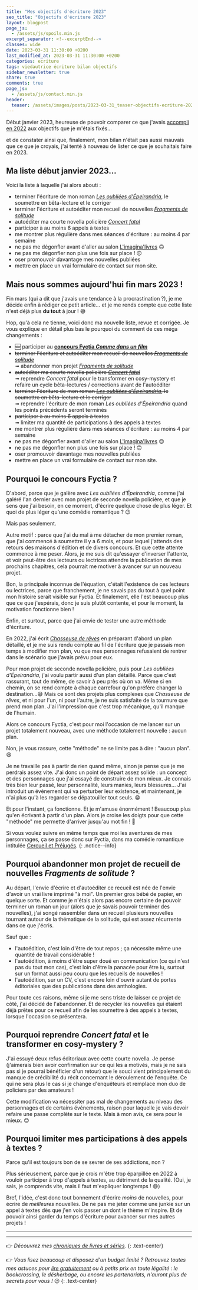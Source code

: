 ```yaml
---
title: "Mes objectifs d'écriture 2023"
seo_title: "Objectifs d'écriture 2023"
layout: blogpost
page_js:
  - /assets/js/spoils.min.js
excerpt_separator: <!--excerptEnd-->
classes: wide
date: 2023-03-31 11:30:00 +0200
last_modified_at: 2023-03-31 11:30:00 +0200
categories: ecriture
tags: viedautrice écriture bilan objectifs
sidebar_newsletter: true
share: true
comments: true
page_js:
  - /assets/js/contact.min.js
header:
  teaser: /assets/images/posts/2023-03-31_teaser-objectifs-ecriture-2023.webp
---
```


Début janvier 2023, heureuse de pouvoir comparer ce que j'avais [accompli en 2022](/ecriture/2023/01/28/bilan-écriture-2022.html) aux objectifs que je m'étais fixés&hellip;
<!--excerptEnd-->
et de constater ainsi que, finalement, mon bilan n'était pas aussi mauvais que ce que je croyais, j'ai tenté à nouveau de lister ce que je souhaitais faire en 2023.


## Ma liste début janvier 2023&hellip;

Voici la liste à laquelle j'ai alors abouti&nbsp;:
* terminer l'écriture de mon roman *[Les oubliées d'Épeirandria](/publications/projets-en-cours/#les-oubliées-depeirandria)*, le soumettre en bêta-lecture et le corriger
* terminer l'écriture et autoéditer mon recueil de nouvelles *[Fragments de solitude](/publications/projets-en-cours/#fragments-de-solitudes)*
* autoéditer ma courte novella policière *[Concert fatal](/publications/projets-en-cours/#en-attente-de-titre)*
* participer à au moins 6 appels à textes
* me montrer plus régulière dans mes séances d'écriture&nbsp;: au moins 4 par semaine
* ne pas me dégonfler avant d'aller au salon [L'imagina'livres](/publications/pot-a-ceder) 🙃
* ne pas me dégonfler non plus une fois sur place&nbsp;! 🙃
* oser promouvoir davantage mes nouvelles publiées
* mettre en place un vrai formulaire de contact sur mon site.


## Mais nous sommes aujourd'hui fin mars 2023&nbsp;!

Fin mars (qui a dit que j'avais une tendance à la procrastination&nbsp;?), je me décide enfin à rédiger ce petit article&hellip; et je me rends compte que cette liste n'est déjà plus **du tout** à jour&nbsp;! 😅

Hop, qu'à cela ne tienne, voici donc ma nouvelle liste, revue et corrigée. Je vous explique en détail plus bas le pourquoi du comment de ces méga changements&nbsp;:

* 🆕 participer au **<a href="https://fyctia.com/contests/119" target="_blank">concours Fyctia *Comme dans un film*</a>**
* ~~terminer l'écriture et autoéditer mon recueil de nouvelles *[Fragments de solitude](/publications/projets-en-cours/#fragments-de-solitudes)*~~<br>
➟ abandonner mon projet *[Fragments de solitude](/publications/projets-en-cours/#fragments-de-solitudes)*
* ~~autoéditer ma courte novella policière *[Concert fatal](/publications/projets-en-cours/#en-attente-de-titre)*~~<br>
➟ reprendre *Concert fatal* pour le transformer en cosy-mystery et refaire un cycle bêta-lectures / corrections avant de l'autoéditer
* ~~terminer l'écriture de mon roman *[Les oubliées d'Épeirandria](/publications/projets-en-cours/#les-oubliées-depeirandria)*, le soumettre en bêta-lecture et le corriger~~<br>
➟ reprendre l'écriture de mon roman *Les oubliées d'Épeirandria* quand les points précédents seront terminés
* ~~participer à au moins 6 appels à textes~~<br>
➟ limiter ma quantité de participations à des appels à textes
* me montrer plus régulière dans mes séances d'écriture&nbsp;: au moins 4 par semaine
* ne pas me dégonfler avant d'aller au salon [L'imagina'livres](/publications/pot-a-ceder) 🙃
* ne pas me dégonfler non plus une fois sur place&nbsp;! 🙃
* oser promouvoir davantage mes nouvelles publiées
* mettre en place un vrai formulaire de contact sur mon site.


## Pourquoi le concours Fyctia&nbsp;?

D'abord, parce que je galère avec *Les oubliées d'Épeirandria*, comme j'ai galéré l'an dernier avec mon projet de seconde novella policière, et que je sens que j'ai besoin, en ce moment, d'écrire quelque chose de plus léger. Et quoi de plus léger qu'une comédie romantique&nbsp;? 😉

Mais pas seulement.

Autre motif&nbsp;: parce que j'ai du mal à me détacher de mon premier roman, que j'ai commencé à soumettre il y a 6&nbsp;mois, et pour lequel j'attends des retours des maisons d'édition et de divers concours. Et que cette attente commence à me peser. Alors, je me suis dit qu'essayer d'inverser l'attente, et voir peut-être des lecteurs ou lectrices attendre la publication de mes prochains chapitres, cela pourrait me motiver à avancer sur un nouveau projet.

Bon, la principale inconnue de l'équation, c'était l'existence de ces lecteurs ou lectrices, parce que franchement, je ne savais pas du tout à quel point mon histoire serait visible sur Fyctia. Et finalement, elle l'est beaucoup plus que ce que j'espérais, donc je suis plutôt contente, et pour le moment, la motivation fonctionne bien&nbsp;!

Enfin, et surtout, parce que j'ai envie de tester une autre méthode d'écriture.

En 2022, j'ai écrit *[Chasseuse de rêves](/publications/projets-en-cours/#chasseuse-de-rêves)* en préparant d'abord un plan détaillé, et je me suis rendu compte au fil de l'écriture que je passais mon temps à modifier mon plan, vu que mes personnages refusaient de rentrer dans le scénario que j'avais prévu pour eux.

Pour mon projet de seconde novella policière, puis pour *Les oubliées d'Épeirandria*, j'ai voulu partir aussi d'un plan détaillé. Parce que c'est rassurant, tout de même, de savoir à peu près où on va. Même si en chemin, on se rend compte à chaque carrefour qu'on préfère changer la destination&hellip;😅 Mais ce sont des projets plus complexes que *Chasseuse de rêves*, et ni pour l'un, ni pour l'autre, je ne suis satisfaite de la tournure que prend mon plan. J'ai l'impression que c'est trop mécanique, qu'il manque de l'humain.

Alors ce concours Fyctia, c'est pour moi l'occasion de me lancer sur un projet totalement nouveau, avec une méthode totalement nouvelle&nbsp;: aucun plan.

Non, je vous rassure, cette "méthode" ne se limite pas à dire&nbsp;: "aucun plan". 😆

Je ne travaille pas à partir de rien quand même, sinon je pense que je me perdrais assez vite. J'ai donc un point de départ assez solide&nbsp;: un concept et des personnages que j'ai essayé de construire de mon mieux. Je connais très bien leur passé, leur personnalité, leurs manies, leurs blessures&hellip; J'ai introduit un événement qui va perturber leur existence, et maintenant, je n'ai plus qu'à les regarder se dépatouiller tout seuls. 😁

Et pour l'instant, ça fonctionne. Et je m'amuse énormément&nbsp;! Beaucoup plus qu'en écrivant à partir d'un plan. Alors je croise les doigts pour que cette "méthode" me permette d'arriver jusqu'au mot fin&nbsp;! 🤞

Si vous voulez suivre en même temps que moi les aventures de mes personnages, ça se passe donc sur Fyctia, dans ma comédie romantique intitulée <a href="https://fyctia.com/stories/cercueil-et-prejuges" target="_blank">Cercueil et Préjugés</a>.
{: .notice--info}


## Pourquoi abandonner mon projet de recueil de nouvelles *Fragments de solitude*&nbsp;?

Au départ, l'envie d'écrire et d'autoéditer ce recueil est née de l'envie d'avoir un vrai livre imprimé "à moi". Un premier gros bébé de papier, en quelque sorte. Et comme je n'étais alors pas encore certaine de pouvoir terminer un roman un jour (alors que je savais pouvoir terminer des nouvelles), j'ai songé rassembler dans un recueil plusieurs nouvelles tournant autour de la thématique de la solitude, qui est assez récurrente dans ce que j'écris.

Sauf que&nbsp;:
* l'autoédition, c'est loin d'être de tout repos&nbsp;; ça nécessite même une quantité de travail considérable&nbsp;!
* l'autoédition, à moins d'être super doué en communication (ce qui n'est pas du tout mon cas), c'est loin d'être la panacée pour être lu, surtout sur un format aussi peu couru que les recueils de nouvelles&nbsp;!
* l'autoédition, sur un CV, c'est encore loin d'ouvrir autant de portes éditoriales que des publications dans des anthologies.

Pour toute ces raisons, même si je me sens triste de laisser ce projet de côté, j'ai décidé de l'abandonner. Et de recycler les nouvelles qui étaient déjà prêtes pour ce recueil afin de les soumettre à des appels à textes, lorsque l'occasion se présentera.


## Pourquoi reprendre *Concert fatal* et le transformer en cosy-mystery&nbsp;?

J'ai essuyé deux refus éditoriaux avec cette courte novella. Je pense (j'aimerais bien avoir confirmation sur ce qui les a motivés, mais je ne sais pas si je pourrai bénéficier d'un retour) que le souci vient principalement du manque de crédibilité du récit concernant le déroulement de l'enquête. Ce qui ne sera plus le cas si je change d'enquêteurs et remplace mon duo de policiers par des amateurs&nbsp;!

Cette modification va nécessiter pas mal de changements au niveau des personnages et de certains événements, raison pour laquelle je vais devoir refaire une passe complète sur le texte. Mais à mon avis, ce sera pour le mieux. 😊


## Pourquoi limiter mes participations à des appels à textes&nbsp;?

Parce qu'il est toujours bon de se sevrer de ses addictions, non&nbsp;?

Plus sérieusement, parce que je crois m'être trop éparpillée en 2022 à vouloir participer à trop d'appels à textes, au détriment de la qualité. (Oui, je sais, je comprends vite, mais il faut m'expliquer longtemps&nbsp;! 😅)

Bref, l'idée, c'est donc tout bonnement d'écrire *moins* de nouvelles, pour écrire de *meilleures* nouvelles. De ne pas me jeter comme une junkie sur un appel à textes dès que j'en vois passer un dont le thème m'inspire. Et de pouvoir ainsi garder du temps d'écriture pour avancer sur mes autres projets&nbsp;!

---
---
👉 *Découvrez mes [chroniques de livres et séries](/blog/tags#chronique).*
{: .text-center}

👉 *Vous lisez beaucoup et disposez d'un budget limité&nbsp;? Retrouvez toutes mes astuces pour [lire gratuitement](/lecture/2022/08/22/lire-gratuitement.html) ou à petits prix en toute légalité&nbsp;: le bookcrossing, le désherbage, ou encore les partenariats, n'auront plus de secrets pour vous&nbsp;!* 😉
{: .text-center}